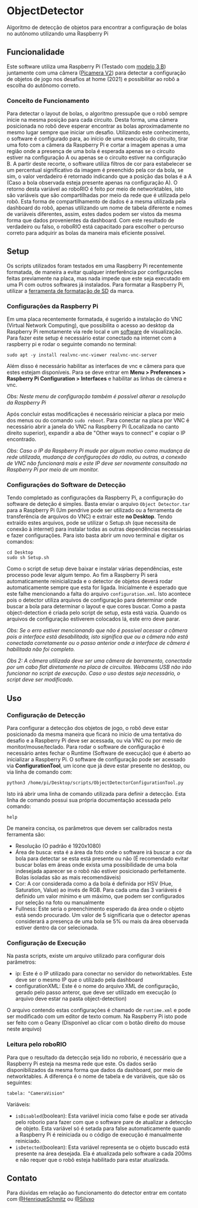 # ObjectDetector
Algoritmo de detecção de objetos para encontrar a configuração de bolas no autônomo utilizando uma Raspberry Pi


## Funcionalidade
Este software utiliza uma Raspberry Pi (Testado com [modelo 3 B](https://www.raspberrypi.org/products/raspberry-pi-3-model-b/)) juntamente com uma câmera ([Picamera V2](https://www.raspberrypi.org/products/camera-module-v2/)) para detectar a configuração de objetos de jogo nos desafios at home (2021) e possibilitar ao robô a escolha do autônomo correto.

### Conceito de Funcionamento
Para detectar o layout de bolas, o algoritmo pressupõe que o robô sempre inicie na mesma posição para cada circuito. Desta forma, uma câmera posicionada no robô deve esperar encontrar as bolas aproximadamente no mesmo lugar sempre que iniciar um desafio. Utilizando este conhecimento, o software é configurado para, ao início de uma execução do circuito, tirar uma foto com a câmera da Raspberry Pi e cortar a imagem apenas a uma região onde a presença de uma bola é esperada apenas se o circuito estiver na configuração A ou apenas se o circuito estiver na configuração B. A partir deste recorte, o software utiliza filtros de cor para estabelecer se um percentual significativo da imagem é preenchido pela cor da bola, se sim, o valor verdadeiro é retornado indicando que a posição das bolas é a A (Caso a bola observada esteja presente apenas na configuração A). O retorno desta variável ao roboRIO é feito por meio de networktables, isto são variáveis que são compartilhadas por meio da rede que é utilizada pelo robô. Esta forma de compartilhamento de dados é a mesma utilizada pela dashboard do robô, apenas utilizando um nome de tabela diferente e nomes de variáveis diferentes, assim, estes dados podem ser vistos da mesma forma que dados provenientes da dashboard. Com este resultado de verdadeiro ou falso, o roboRIO está capacitado para escolher o percurso correto para adquirir as bolas da maneira mais eficiente possível.


## Setup
Os scripts utilizados foram testados em uma Raspberry Pi recentemente formatada, de maneira a evitar qualquer interferência por configurações feitas previamente na placa, mas nada impede que este seja executado em uma Pi com outros softwares já instalados. Para formatar a Raspberry Pi, utilizar a [ferramenta de formatação de SD](https://www.raspberrypi.org/software/) da marca.

### Configurações da Raspberry Pi
Em uma placa recentemente formatada, é sugerido a instalação do VNC (Virtual Network Computing), que possibilita o acesso ao desktop da Raspberry Pi remotamente via rede local e um [software](https://www.realvnc.com/en/connect/download/viewer/) de visualização. Para fazer este setup é necessário estar conectado na internet com a raspberry pi e rodar o seguinte comando no terminal:
```
sudo apt -y install realvnc-vnc-viewer realvnc-vnc-server
```
Além disso é necessário habilitar as interfaces de vnc e câmera para que estes estejam disponíveis. Para se deve entrar em **Menu > Preferences > Raspberry Pi Configuration > Interfaces** e habilitar as linhas de câmera e vnc.

*Obs: Neste menu de configuração também é possível alterar a resolução da Raspberry Pi*

Após concluir estas modificações é necessário reiniciar a placa por meio dos menus ou do comando `sudo reboot`. Para conectar na placa por VNC é necessário abrir a janela do VNC na Raspberry Pi (Localizada no canto direito superior), expandir a aba de "Other ways to connect" e copiar o IP encontrado.

*Obs: Caso o IP da Raspberry Pi mude por algum motivo como mudança de rede utilizada, mudança de configurações do rádio, ou outras, a conexão de VNC não funcionará mais e este IP deve ser novamente consultado na Raspberry Pi por meio de um monitor.*

### Configurações do Software de Detecção
Tendo completado as configurações da Raspberry Pi, a configuração do software de deteção é simples. Basta enviar o arquivo `Object Detector.tar` para a Raspberry Pi (Um pendrive pode ser utilizado ou a ferramenta de transferência de arquivos do VNC) e extrair este **no Desktop**. Tendo extraído estes arquivos, pode se utilizar o Setup.sh (que necessita de conexão à internet) para instalar todas as outras dependências necessárias e fazer configurações. Para isto basta abrir um novo terminal e digitar os comandos:
```
cd Desktop
sudo sh Setup.sh
```
Como o script de setup deve baixar e instalar várias dependências, este processo pode levar algum tempo. Ao fim a Raspberry Pi será automaticamente reinicializada e o detector de objetos deverá rodar automaticamente sempre que esta for ligada. Inicialmente é esperado que este falhe mencionando a falta do arquivo `configuration.xml`. Isto acontece pois o detector utiliza arquivos de configuração para determinar onde buscar a bola para determinar o layout e que cores buscar. Como a pasta object-detection é criada pelo script de setup, esta está vazia. Quando os arquivos de configuração estiverem colocados lá, este erro deve parar.

*Obs: Se o erro estiver mencionando que não é possível acessar a câmera pois a interface está desabilitada, isto significa que ou a câmera não está conectada corretamente ou o passo anterior onde a interface de câmera é habilitada não foi completo.*

*Obs 2: A câmera utilizada deve ser uma câmera de barramento, conectada por um cabo flat diretamente na placa de circuitos. Webcams USB não irão funcionar no script de execução. Caso o uso destas seja necessário, o script deve ser modificado.*

## Uso
### Configuração de Detecção
Para configurar a detecção dos objetos de jogo, o robô deve estar posicionado da mesma maneira que ficará no início de uma tentativa do desafio e a Raspberry Pi deve ser acessada, ou via VNC ou por meio de monitor/mouse/teclado. Para rodar o software de configuração é necessário antes fechar o Runtime (Software de execução) que é aberto ao inicializar a Raspberry Pi. O software de configuração pode ser acessado via **ConfigurationTool**, um icone que já deve estar presente no desktop, ou via linha de comando com:
```
python3 /home/pi/Desktop/scripts/ObjectDetectorConfigurationTool.py
```
Isto irá abrir uma linha de comando utilizada para definir a detecção. Esta linha de comando possui sua própria documentação acessada pelo comando:
```
help
```
De maneira concisa, os parâmetros que devem ser calibrados nesta ferramenta são:
- Resolução (O padrão é 1920x1080)
- Área de busca: esta é a área da foto onde o software irá buscar a cor da bola para detectar se esta está presente ou não (É recomendado evitar buscar bolas em áreas onde exista uma possibilidade de uma bola indesejada aparecer se o robô não estiver posicionado perfeitamente. Bolas isoladas são as mais recomendáveis)
- Cor: A cor considerada como a da bola é definida por HSV (Hue, Saturation, Value) ao invés de RGB. Para cada uma das 3 variáveis é definido um valor mínimo e um máximo, que podem ser configurados por seleção na foto ou manualmente
- Fullness: Este seria o preenchimento esperado da área onde o objeto está sendo procurado. Um valor de 5 significaria que o detector apenas considerará a presença de uma bola se 5% ou mais da área observada estiver dentro da cor selecionada.

### Configuração de Execução
Na pasta scripts, existe um arquivo utilizado para configurar dois parâmetros:
- ip: Este é o IP utilizado para conectar no servidor do networktables. Este deve ser o mesmo IP que o utilizado pela dashboard
- configurationXML: Este é o nome do arquivo XML de configuração, gerado pelo passo anteror, que deve ser utilizado em execução (o arquivo deve estar na pasta object-detection)

O arquivo contendo estas configurações é chamado de `runtime.xml` e pode ser modificado com um editor de texto comum. Na Raspberry Pi isto pode ser feito com o Geany (Disponível ao clicar com o botão direito do mouse neste arquivo)

### Leitura pelo roboRIO
Para que o resultado da detecção seja lido no roborio, é necessário que a Raspberry Pi esteja na mesma rede que este. Os dados serão disponibilizados da mesma forma que dados da dashboard, por meio de networktables. A diferença é o nome de tabela e de variáveis, que são os seguintes:
```
tabela: "CameraVision"
```
Variáveis:
- `isDisabled`(boolean): Esta variável inicia como false e pode ser ativada pelo roborio para fazer com que o software pare de atualizar a detecção de objeto. Esta variável só é setada para false automaticamente quando a Raspberry Pi é reiniciada ou o código de execução é manualmente reiniciado.
- `isDetected`(boolean): Esta variável representa se o objeto buscado está presente na área desejada. Ela é atualizada pelo software a cada 200ms e não requer que o robô esteja habilitado para estar atualizada.


## Contato
Para dúvidas em relação ao funcionamento do detector entrar em contato com [@HenriqueSchmitz](https://github.com/orgs/1156UnderControl/people/HenriqueSchmitz) ou [@Silvxo](https://github.com/orgs/1156UnderControl/people/Silvxo)

